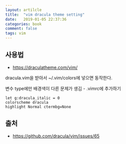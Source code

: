 ```yaml
---
layout: artilcle
title:  "vim dracula theme setting"
date:   2019-01-05 22:37:36
categories: book
comment: false
tags: vim
---
```


## 사용법

* https://draculatheme.com/vim/

dracula.vim을 받아서 ~/.vim/colors에 넣으면 동작한다.

변수 type에만 배경색이 다른 문제가 생김 - .vimrc에 추가하기

~~~vim
let g:dracula_italic = 0
colorscheme dracula
highlight Normal ctermbg=None
~~~

## 출처
* https://github.com/dracula/vim/issues/65
